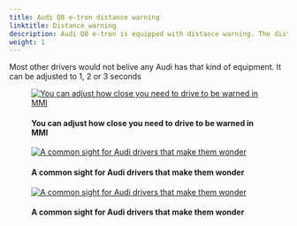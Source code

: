 ```yaml
---
title: Audi Q8 e-tron distance warning
linktitle: Distance warning
description: Audi Q8 e-tron is equipped with distance warning. The distance warning warns you when you are driving to close to the car in front of you.
weight: 1
---
```

<!-- markdownlint-disable MD033 -->

Most other drivers would not belive any Audi has that kind of equipment. It can be adjusted to 1, 2 or 3 seconds

<figure>
    <a href="https://media.electrichasgoneaudi.net/multimedia/models/e-tron/technology/drivingassistance/distancewarning/distanceadjustment.jpg">
        <img src="https://media.electrichasgoneaudi.net/multimedia/models/e-tron/technology/drivingassistance/distancewarning/distanceadjustments.jpg"
        alt="You can adjust how close you need to drive to be warned in MMI" title="You can adjust how close you need to drive to be warned in MMI">
    </a>
    <figcaption><h4>You can adjust how close you need to drive to be warned in MMI</h4></figcaption>
</figure>

<figure>
    <a href="https://media.electrichasgoneaudi.net/multimedia/models/e-tron/technology/drivingassistance/distancewarning/distancewarning.jpg">
        <img src="https://media.electrichasgoneaudi.net/multimedia/models/e-tron/technology/drivingassistance/distancewarning/distancewarnings.jpg"
        alt="A common sight for Audi drivers that make them wonder" title="A common sight for Audi drivers that make them wonder">
    </a>
    <figcaption><h4>A common sight for Audi drivers that make them wonder</h4></figcaption>
</figure>

<figure>
    <a href="https://media.electrichasgoneaudi.net/multimedia/models/e-tron/technology/drivingassistance/distancewarning/howothersee.jpg">
        <img src="https://media.electrichasgoneaudi.net/multimedia/models/e-tron/technology/drivingassistance/distancewarning/howothersees.jpg"
        alt="A common sight for Audi drivers that make them wonder" title="How other sees Audi drivers">
    </a>
    <figcaption><h4>A common sight for Audi drivers that make them wonder</h4></figcaption>
</figure>
